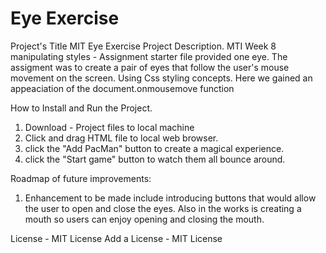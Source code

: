 # Eye Exercise

Project's Title MIT Eye Exercise
Project Description. MTI Week 8 manipulating styles - Assignment starter file provided one eye. The assigment was to create a pair of eyes that follow the user's mouse movement on the screen. Using Css styling concepts. Here we gained an appeaciation of the document.onmousemove function

How to Install and Run the Project.
  1. Download - Project files to local machine
  4. Click and drag HTML file to local web browser.
  5. click the "Add PacMan" button to create a magical experience.
  6. click the "Start game" button to watch them all bounce around. 

Roadmap of future improvements: 
  1. Enhancement to be made include introducing buttons that would allow the user to open and close the eyes. Also in the works is creating a mouth so users can enjoy opening and closing the mouth. 

License - MIT License
Add a License - MIT License
